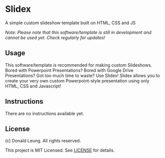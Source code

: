 # Slidex

A simple custom slideshow template built on HTML, CSS and JS

*Note: Please note that this software/template is still in development and cannot be used yet.  Check regularly for updates!*

## Usage

This software/template is recommended for making custom Slideshows.  Bored with Powerpoint Presentations?  Bored with Google Drive Presentations?  Got too much time to waste?  Use Slidex!  Slidex allows you to create your very own custom Powerpoint-style presentation using only HTML, CSS and Javascript!

## Instructions

There are no instructions available yet.

## License

(c) Donald Leung.  All rights reserved.

This project is MIT Licensed.  See [LICENSE](https://github.com/DonaldKellett/Slidex/blob/master/LICENSE) for details.
